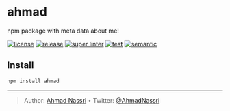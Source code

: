 # ahmad

npm package with meta data about me!

[![license][license-img]][license-url]
[![release][release-img]][release-url]
[![super linter][super-linter-img]][super-linter-url]
[![test][test-img]][test-url]
[![semantic][semantic-img]][semantic-url]

## Install

``` bash
npm install ahmad
```

----
> Author: [Ahmad Nassri](https://www.ahmadnassri.com/) &bull;
> Twitter: [@AhmadNassri](https://twitter.com/AhmadNassri)

[license-url]: LICENSE
[license-img]: https://badgen.net/github/license/ahmadnassri/node-ahmad

[release-url]: https://github.com/ahmadnassri/node-ahmad/releases
[release-img]: https://badgen.net/github/release/ahmadnassri/node-ahmad

[super-linter-url]: https://github.com/ahmadnassri/node-ahmad/actions?query=workflow%3Asuper-linter
[super-linter-img]: https://github.com/ahmadnassri/node-ahmad/workflows/super-linter/badge.svg

[test-url]: https://github.com/ahmadnassri/node-ahmad/actions?query=workflow%3Atest
[test-img]: https://github.com/ahmadnassri/node-ahmad/workflows/test/badge.svg

[semantic-url]: https://github.com/ahmadnassri/node-ahmad/actions?query=workflow%3Arelease
[semantic-img]: https://badgen.net/badge/📦/semantically%20released/blue

